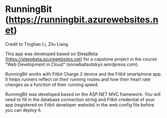 # RunningBit (https://runningbit.azurewebsites.net)
Credit to Tinghao Li, Zilu Liang

This app was developed based on SleepBeta (https://sleepbeta.azurewebsites.net) for a capstone project in the course "Web Development in Cloud" (snowballsutokyo.wordpress.com). 

RunningBit works with Fitbit Charge 2 device and the Fitbit smartphone app. It helps runners reflect on their running routes and how their heart rate changes as a function of their running speed. 

RunningBit was developed based on the ASP.NET MVC framework. You will need to fill in the database connection string and Fitbit credential of your app (registered on Fitbit developer website) in the web.config file before you can deploy it. 
